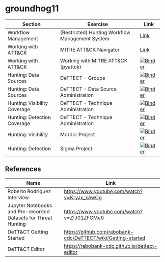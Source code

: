 # groundhog11

|Section|Exercise|Link|
|------|--------|----|
|Workflow Management|(Restricted) Hunting Workflow Management System|[Link](https://github.com/th3y3ti/groundhog11-tahiti-wfms)|
|Working with ATT&CK|MITRE ATT&CK Navigator|[Link](https://mitre-attack.github.io/attack-navigator/enterprise/)|
|Working with ATT&CK|Working with MITRE ATT&CK (pyattck)|[![Binder](https://mybinder.org/badge_logo.svg)](https://mybinder.org/v2/gh/th3y3ti/groundhog11/master?filepath=notebooks%2Fpyattck.ipynb)|
|Hunting: Data Sources|DeTTECT - Groups|[![Binder](https://mybinder.org/badge_logo.svg)](https://mybinder.org/v2/gh/th3y3ti/DeTTECT/master?filepath=groups.ipynb)|
|Hunting: Data Sources|DeTTECT - Data Source Administration|[![Binder](https://mybinder.org/badge_logo.svg)](https://mybinder.org/v2/gh/th3y3ti/DeTTECT/master?filepath=data-sources.ipynb)|
|Hunting: Visibility Coverage|DeTTECT - Technique Administration|[![Binder](https://mybinder.org/badge_logo.svg)](https://mybinder.org/v2/gh/th3y3ti/DeTTECT/master?filepath=visibility.ipynb)|
|Hunting: Detection Coverage|DeTTECT - Technique Administration|[![Binder](https://mybinder.org/badge_logo.svg)](https://mybinder.org/v2/gh/th3y3ti/DeTTECT/master?filepath=detection.ipynb)|
|Hunting: Visibility|Mordor Project|[![Binder](https://mybinder.org/badge_logo.svg)](https://mybinder.org/v2/gh/hunters-forge/mordor/master)|
|Hunting: Detection|Sigma Project|[![Binder](https://mybinder.org/badge_logo.svg)](https://mybinder.org/v2/gh/th3y3ti/sigma/master?filepath=notebooks%2Fsigmac.ipynb)|



## References
|Name| Link|
|--|--|
|Roberto Rodriguez Interview| https://www.youtube.com/watch?v=KryJx_xAwCg|
|Jupyter Notebooks and Pre-recorded Datasets for Threat Hunting| https://www.youtube.com/watch?v=ZfJ01ZFCMe0|
|DeTT&CT Getting Started|https://github.com/rabobank-cdc/DeTTECT/wiki/Getting-started|
|DeTT&CT Editor|https://rabobank-cdc.github.io/dettect-editor|
